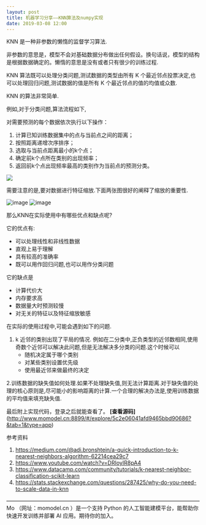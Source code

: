 ```yaml
---
layout: post
title: 机器学习分享——KNN算法及numpy实现
date: 2019-03-08 12:00
---
```

KNN 是一种非参数的懒惰的监督学习算法.

非参数的意思是，模型不会对基础数据分布做出任何假设。换句话说，模型的结构是根据数据确定的。懒惰的意思是没有或者只有很少的训练过程.


KNN 算法既可以处理分类问题,测试数据的类型由所有 K 个最近邻点投票决定,也可以处理回归问题,测试数据的值是所有 K 个最近邻点的值的均值或众数.

KNN 的算法非常简单.

例如,对于分类问题,算法流程如下,

对需要预测的每个数据依次执行以下操作：

1. 计算已知训练数据集中的点与当前点之间的距离；
2. 按照距离递增次序排序；
3. 选取与当前点距离最小的k个点；
4. 确定前k个点所在类别的出现频率；
5. 返回前k个点出现频率最高的类别作为当前点的预测分类。


![](https://ws3.sinaimg.cn/large/006tNc79ly1fyuav7srlzj30i20ai754.jpg)

需要注意的是,要对数据进行特征缩放.下面两张图很好的阐释了缩放的重要性.

![image](https://i.stack.imgur.com/OCUmI.png)
![image](https://i.stack.imgur.com/J5r01.png)


那么KNN在实际使用中有哪些优点和缺点呢?

它的优点有:
- 可以处理线性和非线性数据
- 直观上易于理解
- 具有较高的准确率
- 既可以用作回归问题,也可以用作分类问题

它的缺点是
- 计算代价大
- 内存要求高
- 数据量大时预测较慢
- 对无关的特征以及特征缩放敏感

在实际的使用过程中,可能会遇到如下的问题.
1. k 近邻的类别出现了平局的情况. 例如在二分类中,正负类型的近邻数相同,使用奇数个近邻可以解决此问题,但是无法解决多分类的问题.这个时候可以
    - 随机决定属于哪个类别
    - 对某些类别设置优先级
    - 使用最近邻来做最终的决定

2.训练数据的缺失值如何处理.如果不处理缺失值,则无法计算距离.对于缺失值的处理的核心原则是,尽可能小的影响距离的计算.一个合理的解决办法是,使用训练数据的平均值来填充缺失值.

最后附上实现代码，登录之后就能查看了。
**[查看源码]**(http://www.momodel.cn:8899/#/explore/5c2e06041afd9465bbd90686?&tab=1&type=app)


参考资料

1. https://medium.com/@adi.bronshtein/a-quick-introduction-to-k-nearest-neighbors-algorithm-62214cea29c7
2. https://www.youtube.com/watch?v=DRIoyIR8pA4
3. https://www.datacamp.com/community/tutorials/k-nearest-neighbor-classification-scikit-learn
4. https://stats.stackexchange.com/questions/287425/why-do-you-need-to-scale-data-in-knn

————————————————————————————————————
Mo （网址：momodel.cn ）是一个支持 Python 的人工智能建模平台，能帮助你快速开发训练并部署 AI 应用。期待你的加入。
